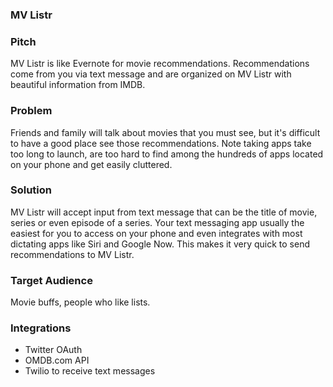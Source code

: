 ### MV Listr

### Pitch

MV Listr is like Evernote for movie recommendations. Recommendations come from you via text message
and are organized on MV Listr with beautiful information from IMDB.

### Problem

Friends and family will talk about movies that you must see, but it's difficult to have a good place
see those recommendations. Note taking apps take too long to launch, are too hard to find among the
hundreds of apps located on your phone and get easily cluttered.

### Solution

MV Listr will accept input from text message that can be the title of movie, series or even episode of
a series. Your text messaging app usually the easiest for you to access on your phone and even integrates
with most dictating apps like Siri and Google Now. This makes it very quick to send recommendations to
MV Listr.

### Target Audience

Movie buffs, people who like lists.

### Integrations

* Twitter OAuth
* OMDB.com API
* Twilio to receive text messages
